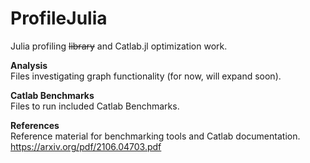# ProfileJulia
Julia profiling ~~library~~ and Catlab.jl optimization work.  
  
**Analysis**  
Files investigating graph functionality (for now, will expand soon).  
  
**Catlab Benchmarks**  
Files to run included Catlab Benchmarks.  
  
**References**  
Reference material for benchmarking tools and Catlab documentation.  
https://arxiv.org/pdf/2106.04703.pdf
